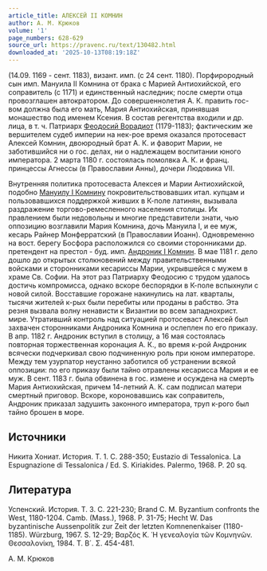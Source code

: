 ```yaml
---
article_title: АЛЕКСЕЙ II КОМНИН
author: А. М. Крюков
volume: '1'
page_numbers: 628-629
source_url: https://pravenc.ru/text/130482.html
downloaded_at: '2025-10-13T08:19:18Z'
---
```


(14.09. 1169 - сент. 1183), визант. имп. (с 24 сент. 1180). Порфирородный сын имп. Мануила II Комнина от брака с Марией Антиохийской, его соправитель (с 1171) и единственный наследник; после смерти отца провозглашен автократором. До совершеннолетия А. К. править гос-вом должна была его мать, Мария Антиохийская, принявшая монашество под именем Ксения. В состав регентства входили и др. лица, в т. ч. Патриарх [Феодосий Ворадиот](<https://pravenc.ru/text/Феодосий Ворадиот.html>) (1179-1183); фактическим же вершителем судеб империи на нек-рое время оказался протосеваст Алексей Комнин, двоюродный брат А. К. и фаворит Марии, не заботившийся ни о гос. делах, ни о надлежащем воспитании юного императора. 2 марта 1180 г. состоялась помолвка А. К. и франц. принцессы Агнессы (в Православии Анны), дочери Людовика VII.

Внутренняя политика протосеваста Алексея и Марии Антиохийской, подобно [Мануилу I Комнину](<https://pravenc.ru/text/Мануил I Комнин.html>) покровительствовавших итал. купцам и пользовавшихся поддержкой живших в К-поле латинян, вызывала раздражение торгово-ремесленного населения столицы. Их правлением были недовольны и многие представители знати, чью оппозицию возглавили Мария Комнина, дочь Мануила I, и ее муж, кесарь Райнер Монферратский (в Православии Иоанн). Одновременно на вост. берегу Босфора расположился со своими сторонниками др. претендент на престол - буд. имп. [Андроник I Комнин](<https://pravenc.ru/text/Андроник I Комнин.html>). В мае 1181 г. дело дошло до открытых столкновений между правительственными войсками и сторонниками кесариссы Марии, укрывшейся с мужем в храме Св. Софии. На этот раз Патриарху Феодосию с трудом удалось достичь компромисса, однако вскоре беспорядки в К-поле вспыхнули с новой силой. Восставшие горожане накинулись на лат. кварталы, тысячи жителей к-рых были перебиты или проданы в рабство. Эта резня вызвала волну ненависти к Византии во всем западнохрист. мире. Утративший контроль над ситуацией протосеваст Алексей был захвачен сторонниками Андроника Комнина и ослеплен по его приказу. В апр. 1182 г. Андроник вступил в столицу, а 16 мая состоялась повторная торжественная коронация А. К., во время к-рой Андроник всячески подчеркивал свою подчиненную роль при юном императоре. Между тем узурпатор неустанно заботился об устранении всякой оппозиции: по его приказу были тайно отравлены кесарисса Мария и ее муж. В сент. 1183 г. была обвинена в гос. измене и осуждена на смерть Мария Антиохийская, причем 14-летний А. К. сам подписал матери смертный приговор. Вскоре, короновавшись как соправитель, Андроник приказал задушить законного императора, труп к-рого был тайно брошен в море.

## Источники

Никита Хониат. История. Т. 1. С. 288-350; Eustazio di Tessalonica. La Espugnazione di Tessalonica / Ed. S. Kiriakides. Palermo, 1968. P. 20 sq.

## Литература

Успенский. История. Т. 3. С. 221-230; Brand C. M. Byzantium confronts the West, 1180-1204. Camb. (Mass.), 1968. P. 31-75; Hecht W. Das byzantinische Aussenpolitik zur Zeit der letzten Komnenenkaiser (1180-1185). Würzburg, 1967. S. 12-29; Βαρζός Κ. ῾Η γενεαλογία τῶν Κομνηνῶν. Θεσσαλονίκη, 1984. Τ. Β´. Σ. 454-481.

А. М. Крюков
